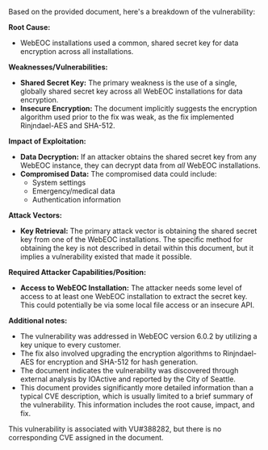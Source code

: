 Based on the provided document, here's a breakdown of the vulnerability:

**Root Cause:**
- WebEOC installations used a common, shared secret key for data encryption across all installations.

**Weaknesses/Vulnerabilities:**
- **Shared Secret Key:** The primary weakness is the use of a single, globally shared secret key across all WebEOC installations for data encryption.
- **Insecure Encryption:** The document implicitly suggests the encryption algorithm used prior to the fix was weak, as the fix implemented Rinjndael-AES and SHA-512.

**Impact of Exploitation:**
- **Data Decryption:** If an attacker obtains the shared secret key from any WebEOC instance, they can decrypt data from *all* WebEOC installations.
- **Compromised Data:** The compromised data could include:
    - System settings
    - Emergency/medical data
    - Authentication information

**Attack Vectors:**
- **Key Retrieval:** The primary attack vector is obtaining the shared secret key from one of the WebEOC installations. The specific method for obtaining the key is not described in detail within this document, but it implies a vulnerability existed that made it possible.

**Required Attacker Capabilities/Position:**
- **Access to WebEOC Installation:** The attacker needs some level of access to at least one WebEOC installation to extract the secret key. This could potentially be via some local file access or an insecure API.

**Additional notes:**
-  The vulnerability was addressed in WebEOC version 6.0.2 by utilizing a key unique to every customer.
- The fix also involved upgrading the encryption algorithms to Rinjndael-AES for encryption and SHA-512 for hash generation.
- The document indicates the vulnerability was discovered through external analysis by IOActive and reported by the City of Seattle.
- This document provides significantly more detailed information than a typical CVE description, which is usually limited to a brief summary of the vulnerability. This information includes the root cause, impact, and fix.

This vulnerability is associated with VU#388282, but there is no corresponding CVE assigned in the document.